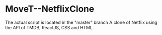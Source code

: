 # MoveT--NetflixClone

The actual script is located in the "master" branch
A clone of Netflix using the API of TMDB, ReactJS, CSS and HTML. 
